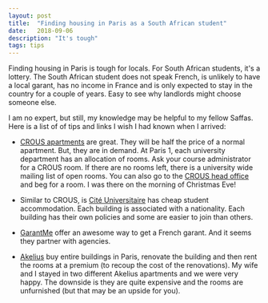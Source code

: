 ```yaml
---
layout: post
title:  "Finding housing in Paris as a South African student"
date:   2018-09-06
description: "It's tough"
tags: tips
---
```

Finding housing in Paris is tough for locals. For South African students, it's a lottery. The South African student does not speak French, is unlikely to have a local garant, has no income in France and is only expected to stay in the country for a couple of years. Easy to see why landlords might choose someone else.

I am no expert, but still, my knowledge may be helpful to my fellow Saffas. Here is a list of of tips and links I wish I had known when I arrived:

- [CROUS apartments](http://www.crous-paris.fr/logements/) are great. They will be half the price of a normal apartment. But, they are in demand. At Paris 1, each university department has an allocation of rooms. Ask your course administrator for a CROUS room. If there are no rooms left, there is a university wide mailing list of open rooms. You can also go to the [CROUS head office](https://goo.gl/maps/3pxX8SbwS342) and beg for a room. I was there on the morning of Christmas Eve!

- Similar to CROUS, is [Cité Universitaire](http://www.ciup.fr/en/) has cheap student accommodation. Each building is associated with a nationality. Each building has their own policies and some are easier to join than others.

- [GarantMe](https://garantme.fr/) offer an awesome way to get a French garant. And it seems they partner with agencies.

- [Akelius](https://www.akelius.fr/) buy entire buildings in Paris, renovate the building and then rent the rooms at a premium (to recoup the cost of the renovations). My wife and I stayed in two different Akelius apartments and we were very happy. The downside is they are quite expensive and the rooms are unfurnished (but that may be an upside for you).
